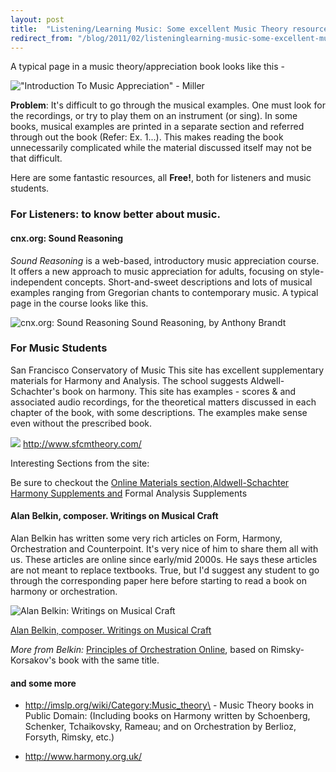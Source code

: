 ```yaml
---
layout: post
title:  "Listening/Learning Music: Some excellent Music Theory resources (Scores & Audio)"
redirect_from: "/blog/2011/02/listeninglearning-music-some-excellent-music-theory-resources-scores-audio/"
---
```

A typical page in a music theory/appreciation book looks like this -

!["Introduction To Music Appreciation" - Miller]({{site.url}}/images/sample_intro-to-music-appreciation_miller.jpg)

**Problem**: It's difficult to go through the musical examples.  One must look for the recordings, or try to play them on an instrument (or sing). In some books, musical examples are printed in a separate section and referred through out the book (Refer: Ex. 1...). This makes reading the book unnecessarily complicated while the material discussed itself may not be that difficult.

Here are some fantastic resources, all **Free!**, both for listeners and music students.

### For Listeners: to know better about music.

#### cnx.org: Sound Reasoning

*Sound Reasoning* is a web-based, introductory music appreciation course. It offers a new approach to music appreciation for adults, focusing on style-independent concepts.  Short-and-sweet descriptions and lots of musical examples ranging from Gregorian chants to contemporary music. A typical page in the course looks like this.
 
 ![cnx.org: Sound Reasoning]({{site.url}}/images/screenshot-sound_reasoning.png) Sound Reasoning, by Anthony Brandt

 ### For Music Students

 San Francisco Conservatory of Music This site has excellent supplementary materials for Harmony and Analysis. The school suggests Aldwell-Schachter's book on harmony.  This site has examples - scores & and associated audio recordings, for the theoretical matters discussed in each chapter of the book, with some descriptions. The examples make sense even without the prescribed book.

 ![]({{site.url}}/images/screenshot-sfcmtheory.png) <http://www.sfcmtheory.com/>

 Interesting Sections from the site:

 Be sure to checkout the [Online Materials section,](http://sfcmtheory.com/online_materials.htm)[Aldwell-Schachter Harmony Supplements and](http://sfcmtheory.com/harmony_supplements/harmony_supplements.html)
 Formal Analysis Supplements

#### Alan Belkin, composer. Writings on Musical Craft

  Alan Belkin has written some very rich articles on Form, Harmony, Orchestration and Counterpoint. It's very nice of him to share them all with us. These articles are online since early/mid 2000s. He says these articles are not meant to replace textbooks. True, but I'd suggest any student to go through the corresponding paper here before starting to read a book on harmony or orchestration.


 ![]({{site.url}}/images/screenshot-belkin.png "Alan Belkin: Writings on Musical Craft")

[Alan Belkin, composer. Writings on Musical Craft](http://alanbelkinmusic.com/ABWritingNAV.html)

*More from Belkin:* [Principles of Orchestration Online](http://www.northernsounds.com/forum/forumdisplay.php/77-Principles-of-Orchestration-On-line), based on Rimsky-Korsakov's book with the same title.


#### and some more

 -  <http://imslp.org/wiki/Category:Music_theory\> - Music Theory books in Public Domain: (Including books on Harmony written by Schoenberg, Schenker, Tchaikovsky, Rameau; and on Orchestration by Berlioz, Forsyth, Rimsky, etc.)

 - <http://www.harmony.org.uk/>
